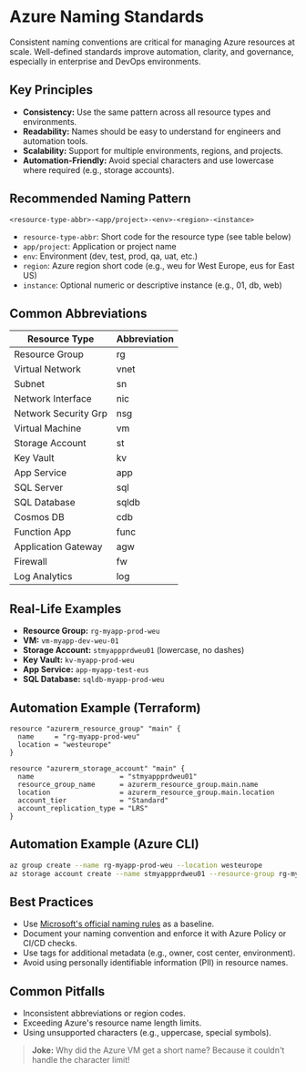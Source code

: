 # Azure Naming Standards

Consistent naming conventions are critical for managing Azure resources at scale. Well-defined standards improve automation, clarity, and governance, especially in enterprise and DevOps environments.

## Key Principles

- **Consistency:** Use the same pattern across all resource types and environments.
- **Readability:** Names should be easy to understand for engineers and automation tools.
- **Scalability:** Support for multiple environments, regions, and projects.
- **Automation-Friendly:** Avoid special characters and use lowercase where required (e.g., storage accounts).

## Recommended Naming Pattern

```
<resource-type-abbr>-<app/project>-<env>-<region>-<instance>
```

- `resource-type-abbr`: Short code for the resource type (see table below)
- `app/project`: Application or project name
- `env`: Environment (dev, test, prod, qa, uat, etc.)
- `region`: Azure region short code (e.g., weu for West Europe, eus for East US)
- `instance`: Optional numeric or descriptive instance (e.g., 01, db, web)

## Common Abbreviations

| Resource Type         | Abbreviation |
|----------------------|--------------|
| Resource Group       | rg           |
| Virtual Network      | vnet         |
| Subnet               | sn           |
| Network Interface    | nic          |
| Network Security Grp | nsg          |
| Virtual Machine      | vm           |
| Storage Account      | st           |
| Key Vault            | kv           |
| App Service          | app          |
| SQL Server           | sql          |
| SQL Database         | sqldb        |
| Cosmos DB            | cdb          |
| Function App         | func         |
| Application Gateway  | agw          |
| Firewall             | fw           |
| Log Analytics        | log          |

## Real-Life Examples

- **Resource Group:** `rg-myapp-prod-weu`
- **VM:** `vm-myapp-dev-weu-01`
- **Storage Account:** `stmyappprdweu01` (lowercase, no dashes)
- **Key Vault:** `kv-myapp-prod-weu`
- **App Service:** `app-myapp-test-eus`
- **SQL Database:** `sqldb-myapp-prod-weu`

## Automation Example (Terraform)

```hcl
resource "azurerm_resource_group" "main" {
  name     = "rg-myapp-prod-weu"
  location = "westeurope"
}

resource "azurerm_storage_account" "main" {
  name                     = "stmyappprdweu01"
  resource_group_name      = azurerm_resource_group.main.name
  location                 = azurerm_resource_group.main.location
  account_tier             = "Standard"
  account_replication_type = "LRS"
}
```

## Automation Example (Azure CLI)

```sh
az group create --name rg-myapp-prod-weu --location westeurope
az storage account create --name stmyappprdweu01 --resource-group rg-myapp-prod-weu --location westeurope --sku Standard_LRS
```

## Best Practices

- Use [Microsoft's official naming rules](https://learn.microsoft.com/en-us/azure/cloud-adoption-framework/ready/azure-best-practices/resource-naming) as a baseline.
- Document your naming convention and enforce it with Azure Policy or CI/CD checks.
- Use tags for additional metadata (e.g., owner, cost center, environment).
- Avoid using personally identifiable information (PII) in resource names.

## Common Pitfalls

- Inconsistent abbreviations or region codes.
- Exceeding Azure's resource name length limits.
- Using unsupported characters (e.g., uppercase, special symbols).

> **Joke:** Why did the Azure VM get a short name? Because it couldn't handle the character limit!
